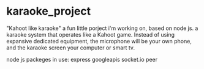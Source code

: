 # karaoke_project
"Kahoot like karaoke" 
a fun little porject i'm working on, based on node js.
a karaoke system that operates like a Kahoot game. 
Instead of using expansive dedicated equipment, the microphone will be your own phone, and the karaoke screen your computer or smart tv.

node js packeges in use:
express
googleapis
socket.io
peer
